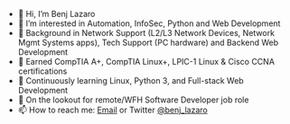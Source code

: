 - 👋 Hi, I’m Benj Lazaro
- 👀 I’m interested in Automation, InfoSec, Python and Web Development
- 🌱 Background in Network Support (L2/L3 Network Devices, Network Mgmt Systems apps), Tech Support (PC hardware) and Backend Web Development
- 🌱 Earned CompTIA A+, CompTIA Linux+, LPIC-1 Linux & Cisco CCNA certifications
- 💞️ Continuously learning Linux, Python 3, and Full-stack Web Development
- 👀 On the lookout for remote/WFH Software Developer job role
- 📫 How to reach me: <a href="mailto: benjie.work@gmail.com">Email</a> or Twitter <a href="https://twitter.com/benj_lazaro">@benj_lazaro</a>

<!---
benj-lazaro/benj-lazaro is a ✨ special ✨ repository because its `README.md` (this file) appears on your GitHub profile.
You can click the Preview link to take a look at your changes.
--->
